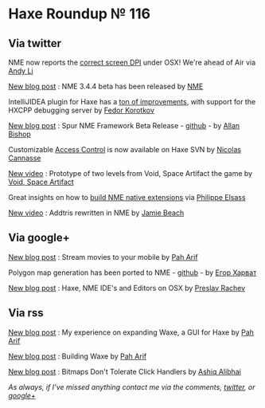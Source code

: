 [_template]: ../templates/roundup.html
# Haxe Roundup № 116

## Via twitter

NME now reports the [correct screen DPI][link 1] under OSX! We're ahead of Air via [Andy Li][link 2]

[New blog post][link 3] : NME 3.4.4 beta has been released by [NME][link 4]

IntelliJIDEA plugin for Haxe has a [ton of improvements][link 5], with support for the HXCPP debugging server by [Fedor Korotkov][link 6]

[New blog post][link 7] : Spur NME Framework Beta Release - [github][link 8] - by [Allan Bishop][link 9]

Customizable [Access Control][link 10] is now available on Haxe SVN by [Nicolas Cannasse][link 11]

[New video][link 12] : Prototype of two levels from Void, Space Artifact the game by [Void, Space Artifact][link 13]

Great insights on how to [build NME native extensions][link 14] via [Philippe Elsass][link 15]

[New video][link 16] : Addtris rewritten in NME by [Jamie Beach][link 17]

## Via google+

[New blog post][link 18] : Stream movies to your mobile by [Pah Arif][link 19]

Polygon map generation has been ported to NME - [github][link 20] - by [Егор Харват][link 21]

[New blog post][link 22] : Haxe, NME IDE's and Editors on OSX by [Preslav Rachev][link 23]

## Via rss

[New blog post][link 24] : My experience on expanding Waxe, a GUI for Haxe by [Pah Arif][link 25]

[New blog post][link 26] : Building Waxe by [Pah Arif][link 27]

[New blog post][link 28] : Bitmaps Don't Tolerate Click Handlers by [Ashiq Alibhai][link 29]

*As always, if I’ve missed anything contact me via the comments, [twitter][link 30], or [google+][link 31]*

[link 1]: https://github.com/haxenme/NME/commit/54c864921ac73cd4e3e38fb93f93e8f181284490 "correct screen DPI"
[link 2]: https://www.twitter.com/andy_li "Andy Li"
[link 3]: http://www.haxenme.org/blog/?p=126 "New blog post"
[link 4]: https://www.twitter.com/haxenme "NME"
[link 5]: http://plugins.intellij.net/plugin/?idea&amp;id=6873 "ton of improvements"
[link 6]: https://www.twitter.com/fkorotkov "Fedor Korotkov"
[link 7]: http://blog.allanbishop.com/spur-beta-released/ "New blog post"
[link 8]: https://github.com/PixelPounce/Spur "github"
[link 9]: https://www.twitter.com/AllanBishop "Allan Bishop"
[link 10]: http://www.haxe.org/manual/acl "Access Control"
[link 11]: https://www.twitter.com/ncannasse "Nicolas Cannasse"
[link 12]: http://vimeo.com/49833587 "New video"
[link 13]: https://www.twitter.com/voidartifact "Void, Space Artifact"
[link 14]: http://www.haxenme.org/community/forums/general-discussion/official-extensions-nme-coming-soon/ "build NME native extensions"
[link 15]: https://www.twitter.com/elsassph "Philippe Elsass"
[link 16]: http://www.youtube.com/watch?v=T3PVOGlan3Q&amp;feature=youtu.be "New video"
[link 17]: https://www.twitter.com/JamieBeach "Jamie Beach"
[link 18]: http://misterpah.com/media-streamer/ "New blog post"
[link 19]: http://www.misterpah.com/ "Pah Arif"
[link 20]: https://github.com/zaynyatyi/voronoi-map-nme "github"
[link 21]: https://plus.google.com/113704686911055424796/posts/KxkSCChAz8d "Егор Харват"
[link 22]: http://www.matthijskamstra.nl/blog/index.php/2012/04/10/haxe-and-nme-ide-and-editors-osx/ "New blog post"
[link 23]: https://plus.google.com/113704686911055424796/posts/gMWTqCP9JHS "Preslav Rachev"
[link 24]: http://misterpah.com/haxenme/my-experience-on-expanding-waxe-a-gui-for-haxe/ "New blog post"
[link 25]: http://www.misterpah.com/ "Pah Arif"
[link 26]: http://misterpah.com/haxenme/building-waxe-haxewaxe/ "New blog post"
[link 27]: http://www.misterpah.com/ "Pah Arif"
[link 28]: http://haxeable.com/2012/bitmaps-dont-tolerate-click-handlers/ "New blog post"
[link 29]: http://www.haxeable.com "Ashiq Alibhai"
[link 30]: https://www.twitter.com/skial "twitter"
[link 31]: https://plus.google.com/108191133566932856821/posts "google+"

